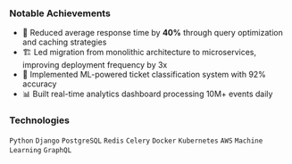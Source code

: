 ### Notable Achievements
- 🚀 Reduced average response time by **40%** through query optimization and caching strategies
- 🏗️ Led migration from monolithic architecture to microservices, improving deployment frequency by 3x
- 🤖 Implemented ML-powered ticket classification system with 92% accuracy
- 📊 Built real-time analytics dashboard processing 10M+ events daily

### Technologies
`Python` `Django` `PostgreSQL` `Redis` `Celery` `Docker` `Kubernetes` `AWS` `Machine Learning` `GraphQL`
